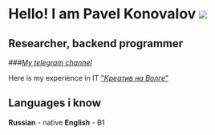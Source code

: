 
# Hello! I am Pavel Konovalov ![](https://top-fon.com/uploads/posts/2023-01/1674602149_top-fon-com-p-fon-dlya-prezentatsii-s-kubkom-108.png "")


## Researcher, backend programmer


 ###[_My telegram channel_](https://t.me/mbalance "мой телега")


Here is my experience in IT
["_Креатив на Волге_"](https://kreativnavolge.ru/win2023)


## Languages i know
**Russian** - native
**English** - B1 


